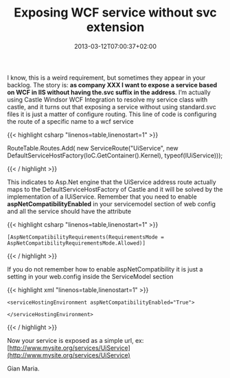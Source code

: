 ﻿---
title: "Exposing WCF service without svc extension"
description: ""
date: 2013-03-12T07:00:37+02:00
draft: false
tags: [Castle,Wcf]
categories: [Castle]
---
I know, this is a weird requirement, but sometimes they appear in your backlog. The story is:  **as company XXX I want to expose a service based on WCF in IIS without having the.svc suffix in the address**. I’m actually using Castle Windsor WCF Integration to resolve my service class with castle, and it turns out that exposing a service without using standard.svc files it is just a matter of configure routing. This line of code is configuring the route of a specific name to a wcf service

{{< highlight csharp "linenos=table,linenostart=1" >}}


RouteTable.Routes.Add(
  new ServiceRoute("UiService", 
    new DefaultServiceHostFactory(IoC.GetContainer().Kernel), typeof(IUiService)));

{{< / highlight >}}

This indicates to Asp.Net engine that the UiService address route actually maps to the DefaultServiceHostFactory of Castle and it will be solved by the implementation of a IUiService. Remember that you need to enable  **aspNetCompatibilityEnabled** in your servicemodel section of web config and all the service should have the attribute

{{< highlight csharp "linenos=table,linenostart=1" >}}


    [AspNetCompatibilityRequirements(RequirementsMode = AspNetCompatibilityRequirementsMode.Allowed)]

{{< / highlight >}}

If you do not remember how to enable aspNetCompatibility it is just a setting in your web.config inside the ServiceModel section

{{< highlight xml "linenos=table,linenostart=1" >}}


    <serviceHostingEnvironment aspNetCompatibilityEnabled="True">

    </serviceHostingEnvironment>

{{< / highlight >}}

Now your service is exposed as a simple url, ex: [http://www.mysite.org/services/UiService](http://www.mysite.org/services/UiService)

Gian Maria.
